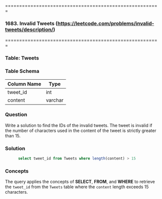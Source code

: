 =======================================================
### 1683. Invalid Tweets (https://leetcode.com/problems/invalid-tweets/description/)
=======================================================

### Table: Tweets

### Table Schema 

| Column Name | Type    |
|-------------|---------|
| tweet_id    | int     |
| content     | varchar |

### Question
Write a solution to find the IDs of the invalid tweets. The tweet is invalid if the number of characters used in the content of the tweet is strictly greater than 15.

### Solution

```sql
      select tweet_id from Tweets where length(content) > 15
```

### Concepts

The query applies the concepts of **SELECT**, **FROM**, and **WHERE** to retrieve the `tweet_id` from the `Tweets` table where the `content` length exceeds 15 characters.
